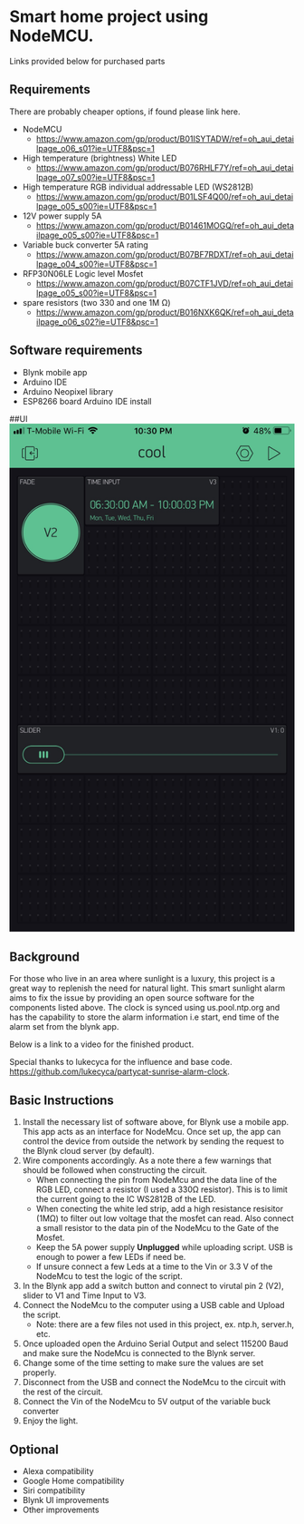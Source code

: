 # Smart home project using NodeMCU.
Links provided below for purchased parts

## Requirements
There are probably cheaper options, if found please link here. 
* NodeMCU 
    * https://www.amazon.com/gp/product/B01ISYTADW/ref=oh_aui_detailpage_o06_s01?ie=UTF8&psc=1
* High temperature (brightness) White LED
    * https://www.amazon.com/gp/product/B076RHLF7Y/ref=oh_aui_detailpage_o07_s00?ie=UTF8&psc=1
* High temperature RGB individual addressable LED (WS2812B)
    * https://www.amazon.com/gp/product/B01LSF4Q00/ref=oh_aui_detailpage_o05_s00?ie=UTF8&psc=1
* 12V power supply 5A 
    * https://www.amazon.com/gp/product/B01461MOGQ/ref=oh_aui_detailpage_o05_s00?ie=UTF8&psc=1
* Variable buck converter 5A rating 
    * https://www.amazon.com/gp/product/B07BF7RDXT/ref=oh_aui_detailpage_o04_s00?ie=UTF8&psc=1
* RFP30N06LE Logic level Mosfet 
    * https://www.amazon.com/gp/product/B07CTF1JVD/ref=oh_aui_detailpage_o05_s00?ie=UTF8&psc=1
* spare resistors (two 330 and one 1M Ω)
    * https://www.amazon.com/gp/product/B016NXK6QK/ref=oh_aui_detailpage_o06_s02?ie=UTF8&psc=1

## Software requirements 
 * Blynk mobile app 
 * Arduino IDE
 * Arduino Neopixel library
 * ESP8266 board Arduino IDE install 

##UI
![alt text](https://github.com/kirihar2/SunlightAlarm/blob/master/images/Blynk_UI.jpg "Blynk UI ")


## Background

For those who live in an area where sunlight is a luxury, this project is a great way to replenish the need for natural light. This smart sunlight alarm aims to fix the issue by providing an open source software for the components listed above. The clock is synced using us.pool.ntp.org and has the capability to store the alarm information i.e start, end time of the alarm set from the blynk app. 

Below is a link to a video for the finished product. 

Special thanks to lukecyca for the influence and base code. https://github.com/lukecyca/partycat-sunrise-alarm-clock. 

## Basic Instructions 

1. Install the necessary list of software above, for Blynk use a mobile app. This app acts as an interface for NodeMcu. Once set up, the app can control the device from outside the network by sending the request to the Blynk cloud server (by default).  
1. Wire components accordingly. As a note there a few warnings that should be followed when constructing the circuit. 
    * When connecting the pin from NodeMcu and the data line of the RGB LED, connect a resistor (I used a 330Ω resistor). This is to limit the current going to the IC WS2812B of the LED. 
    * When conecting the white led strip, add a high resistance resisitor (1MΩ) to filter out low voltage that the mosfet can read. Also connect a small resistor to the data pin of the NodeMcu to the Gate of the Mosfet. 
    * Keep the 5A power supply **Unplugged** while uploading script. USB is enough to power a few LEDs if need be. 
    * If unsure connect a few Leds at a time to the Vin or 3.3 V of the NodeMcu to test the logic of the script. 
1. In the Blynk app add a switch button and connect to virutal pin 2 (V2), slider to V1 and Time Input to V3. 
1. Connect the NodeMcu to the computer using a USB cable and Upload the script.
    * Note: there are a few files not used in this project, ex. ntp.h, server.h, etc. 
1. Once uploaded open the Arduino Serial Output and select 115200 Baud and make sure the NodeMcu is connected to the Blynk server. 
1. Change some of the time setting to make sure the values are set properly. 
1. Disconnect from the USB and connect the NodeMcu to the circuit with the rest of the circuit. 
1. Connect the Vin of the NodeMcu to 5V output of the variable buck converter
1. Enjoy the light. 

## Optional 
* Alexa compatibility 
* Google Home compatibility
* Siri compatibility 
* Blynk UI improvements 
* Other improvements 

